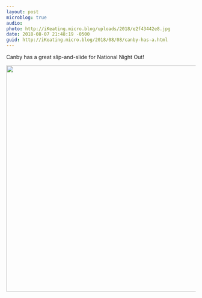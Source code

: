 ```yaml
---
layout: post
microblog: true
audio: 
photo: http://iKeating.micro.blog/uploads/2018/e2f43442e8.jpg
date: 2018-08-07 21:48:19 -0500
guid: http://iKeating.micro.blog/2018/08/08/canby-has-a.html
---
```

Canby has a great slip-and-slide for National Night Out!  

<img src="http://iKeating.micro.blog/uploads/2018/e2f43442e8.jpg" width="600" height="600" />
